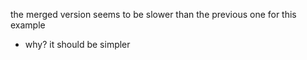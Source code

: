 the merged version seems to be slower than the previous one for this example
- why? it should be simpler